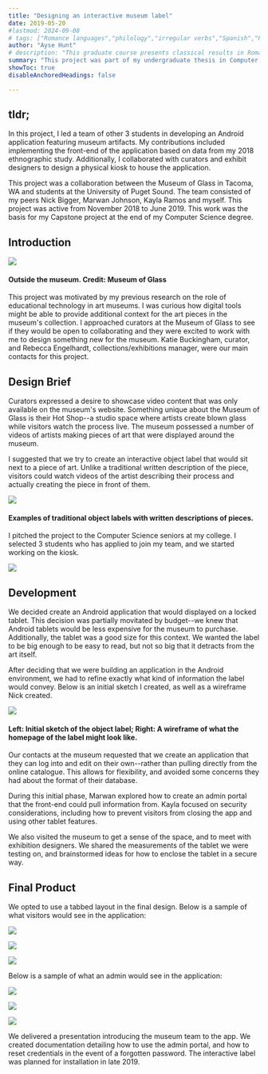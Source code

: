 ```yaml
---
title: "Designing an interactive museum label"
date: 2019-05-20
#lastmod: 2024-09-08
# tags: ["Romance languages","philology","irregular verbs","Spanish","Portuguese"]
author: "Ayse Hunt"
# description: "This graduate course presents classical results in Romance philology." 
summary: "This project was part of my undergraduate thesis in Computer Science and Art History. I worked with a team of my peers to design and develop an interactive museum label."
showToc: true
disableAnchoredHeadings: false

---
```


## tldr;

In this project, I led a team of other 3 students in developing an Android application featuring museum artifacts. My contributions included implementing the front-end of the application based on data from my 2018 ethnographic study. Additionally, I collaborated with curators and exhibit designers to design a physical kiosk to house the application.


This project was a collaboration between the Museum of Glass in Tacoma, WA and students at the University of Puget Sound. The team consisted of my peers Nick Bigger, Marwan Johnson, Kayla Ramos and myself. This project was active from November 2018 to June 2019. This work was the basis for my Capstone project at the end of my Computer Science degree. 

## Introduction

![](MOG+Crystal+Ball+Finals.jpeg)
#### Outside the museum. Credit: Museum of Glass

This project was motivated by my previous research on the role of educational technology in art museums. I was curious how digital tools might be able to provide additional context for the art pieces in the museum's collection. I approached curators at the Museum of Glass to see if they would be open to collaborating and they were excited to work with me to design something new for the museum. Katie Buckingham, curator, and Rebecca Engelhardt, collections/exhibitions manager, were our main contacts for this project.

## Design Brief

Curators expressed a desire to showcase video content that was only available on the museum's website. Something unique about the Museum of Glass is their Hot Shop--a studio space where artists create blown glass while visitors watch the process live. The museum possessed a number of videos of artists making pieces of art that were displayed around the museum.

I suggested that we try to create an interactive object label that would sit next to a piece of art. Unlike a traditional written description of the piece, visitors could watch videos of the artist describing their process and actually creating the piece in front of them.

![](traditional_label.jpeg)
#### Examples of traditional object labels with written descriptions of pieces. 

I pitched the project to the Computer Science seniors at my college. I selected 3 students who has applied to join my team, and we started working on the kiosk.

![](mog_team.png)

## Development

We decided create an Android application that would displayed on a locked tablet. This decision was partially movitated by budget--we knew that Android tablets would be less expensive for the museum to purchase. Additionally, the tablet was a good size for this context. We wanted the label to be big enough to be easy to read, but not so big that it detracts from the art itself.

After deciding that we were building an application in the Android environment, we had to refine exactly what kind of information the label would convey. Below is an initial sketch I created, as well as a wireframe Nick created.

![](mog_sketch.png)
#### **Left**: Initial sketch of the object label; **Right**: A wireframe of what the homepage of the label might look like.

Our contacts at the museum requested that we create an application that they can log into and edit on their own--rather than pulling directly from the online catalogue. This allows for flexibility, and avoided some concerns they had about the format of their database. 

During this initial phase, Marwan explored how to create an admin portal that the front-end could pull information from. Kayla focused on security considerations, including how to prevent visitors from closing the app and using other tablet features. 

We also visited the museum to get a sense of the space, and to meet with exhibition designers. We shared the measurements of the tablet we were testing on, and brainstormed ideas for how to enclose the tablet in a secure way.

## Final Product

We opted to use a tabbed layout in the final design. Below is a sample of what visitors would see in the application:

![](artist.jpeg)

![](work.jpeg)

![](mog_video.jpeg)


Below is a sample of what an admin would see in the application:


![](admin_artist.jpeg)

![](admin_work.jpeg)

![](admin_video.jpeg)


We delivered a presentation introducing the museum team to the app. We created documentation detailing how to use the admin portal, and how to reset credentials in the event of a forgotten password. The interactive label was planned for installation in late 2019.





